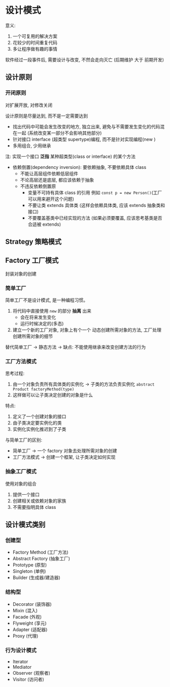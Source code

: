# 设计模式

意义:

1. 一个可复用的解决方案
2. 花较少的时间重复代码
3. 多让程序做有趣的事情

软件经过一段事件后, 需要设计与改变, 不然会走向灭亡 (后期维护 大于 前期开发)

## 设计原则

### 开闭原则

对扩展开放, 对修改关闭

设计原则是尽量达到, 而不是一定需要达到

- 找出代码中可能会发生改变的地方, 独立出来, 避免与不需要发生变化的代码混在一起 (系统改变某一部分不会影响其他部分)
- 针对接口 interface (超类型 supertype)编程, 而不是针对实现编程(new )
- 多用组合, 少用继承

注: 实现一个接口 **泛指** 某种超类型(class or interface) 的某个方法

- 依赖倒置(dependency inversion): 要依赖抽象, 不要依赖具体 class
    -  不能让高层组件依赖低层组件
    -  不论高层还是底层, 都应该依赖于抽象
    -  不违反依赖倒置原
        + 变量不可持有具体 class 的引用 例如 `const p = new Person()`(工厂可以用来避开这个问题)
        + 不要让类 extends 具体类 (这样会依赖具体类, 应该 extends 抽象类和接口)
        + 不要覆盖基类中已经实现的方法 (如果必须要覆盖, 应该思考基类是否合适被 extends)

## Strategy 策略模式

## Factory 工厂模式

封装对象的创建

### 简单工厂

简单工厂不是设计模式, 是一种编程习惯。

1. 将代码中直接使用 `new` 的部分 **抽离** 出来
    - 会在将来发生变化
    - 运行时候决定的(多态)
2. 建立一个新的工厂对象, 对象上有个一个 动态创建所需对象的方法, 工厂处理创建所需对象的细节

替代简单工厂 -> 静态方法 -> 缺点: 不能使用继承来改变创建方法的行为

### 工厂方法模式

思考过程:

1. 由一个对象负责所有具体类的实例化 -> 子类的方法负责实例化 `abstract Product factoryMethod(type)`
2. 这样做可以让子类决定创建的对象是什么

特点:

1. 定义了一个创建对象的接口
2. 由子类决定要实例化的类
3. 实例化实例化推迟到了子类

与简单工厂的区别:

- 简单工厂     -> 一个 factory 对象去处理所需对象的创建
- 工厂方法模式  -> 创建一个框架, 让子类决定如何实现 

### 抽象工厂模式

使用对象的组合

1. 提供一个接口
2. 创建相关或依赖对象的家族
3. 不需要指明具体 class

## 设计模式类别

### 创建型

- Factory Method (工厂方法)
- Abstract Factory (抽象工厂)
- Prototype (原型)
- Singleton (单例)
- Builder (生成器/建造器)

### 结构型

- Decorator (装饰器)
- Mixin (混入)
- Facade (外观)
- Flyweight (享元)
- Adapter (适配器)
- Proxy (代理)

### 行为设计模式

- Iterator
- Mediator
- Observer (观察者)
- Visitor (访问者)
